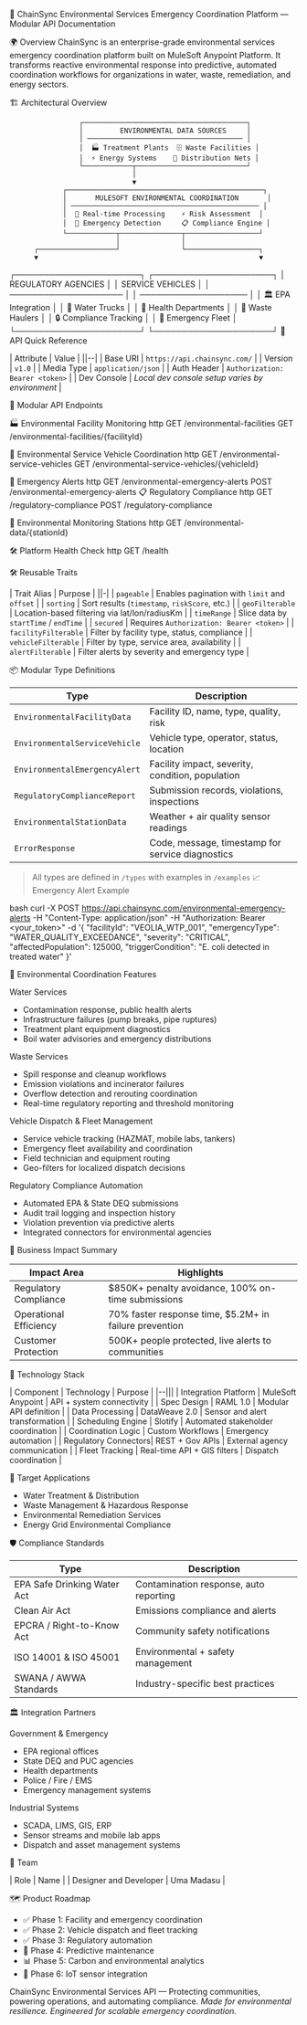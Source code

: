 📘 ChainSync Environmental Services Emergency Coordination Platform — Modular API Documentation

🌍 Overview
ChainSync is an enterprise-grade environmental services emergency coordination platform built on MuleSoft Anypoint Platform. It transforms reactive environmental response into predictive, automated coordination workflows for organizations in water, waste, remediation, and energy sectors.

🏗️ Architectural Overview

                     ┌────────────────────────────────────────┐
                     │         ENVIRONMENTAL DATA SOURCES     │
                     │ ────────────────────────────────────── │
                     │  🏭 Treatment Plants  🗄️ Waste Facilities │
                     │  ⚡ Energy Systems    🌊 Distribution Nets │
                     └────────────┬───────────────────────────┘
                                  │
                                  ▼
                 ┌────────────────────────────────────────────────┐
                 │       MULESOFT ENVIRONMENTAL COORDINATION       │
                 │ ────────────────────────────────────────────── │
                 │  🔄 Real-time Processing    ⚡ Risk Assessment  │
                 │  🚨 Emergency Detection     📋 Compliance Engine │
                 └────────────┬───────────────┬──────────────────┘
                              │               │
          ┌───────────────────┘               └──────────────────┐
          ▼                                                      ▼
┌──────────────────────┐                              ┌─────────────────────┐
│  REGULATORY AGENCIES  │                              │   SERVICE VEHICLES   │
│ ──────────────────── │                              │ ─────────────────── │
│  🏛️ EPA Integration   │                              │  🚛 Water Trucks     │
│  🏥 Health Departments │                              │  🚚 Waste Haulers    │
│  🔒 Compliance Tracking │                              │  🚨 Emergency Fleet  │
└──────────────────────┘                              └─────────────────────┘
 📡 API Quick Reference

| Attribute        | Value                                            |
||--|
| Base URI     | `https://api.chainsync.com/`                     |
| Version      | `v1.0`                                           |
| Media Type   | `application/json`                               |
| Auth Header  | `Authorization: Bearer <token>`                  |
| Dev Console  | _Local dev console setup varies by environment_  |

🧩 Modular API Endpoints

 🏭 Environmental Facility Monitoring
http
GET  /environmental-facilities
GET  /environmental-facilities/{facilityId}

 🚚 Environmental Service Vehicle Coordination
http
GET  /environmental-service-vehicles
GET  /environmental-service-vehicles/{vehicleId}

 🚨 Emergency Alerts
http
GET   /environmental-emergency-alerts
POST  /environmental-emergency-alerts
 📋 Regulatory Compliance
http
GET   /regulatory-compliance
POST  /regulatory-compliance

 📡 Environmental Monitoring Stations
http
GET  /environmental-data/{stationId}

 🛠️ Platform Health Check
http
GET  /health

 🛠️ Reusable Traits

| Trait Alias         | Purpose                                         |
||-|
| `pageable`           | Enables pagination with `limit` and `offset`   |
| `sorting`            | Sort results (`timestamp`, `riskScore`, etc.)  |
| `geoFilterable`      | Location-based filtering via lat/lon/radiusKm  |
| `timeRange`          | Slice data by `startTime` / `endTime`          |
| `secured`            | Requires `Authorization: Bearer <token>`       |
| `facilityFilterable` | Filter by facility type, status, compliance    |
| `vehicleFilterable`  | Filter by type, service area, availability     |
| `alertFilterable`    | Filter alerts by severity and emergency type   |

 📦 Modular Type Definitions

| Type                             | Description                                      |
|-|--|
| `EnvironmentalFacilityData`      | Facility ID, name, type, quality, risk           |
| `EnvironmentalServiceVehicle`    | Vehicle type, operator, status, location         |
| `EnvironmentalEmergencyAlert`    | Facility impact, severity, condition, population |
| `RegulatoryComplianceReport`     | Submission records, violations, inspections      |
| `EnvironmentalStationData`       | Weather + air quality sensor readings            |
| `ErrorResponse`                  | Code, message, timestamp for service diagnostics |

> All types are defined in `/types` with examples in `/examples`
 📈 Emergency Alert Example

bash
curl -X POST https://api.chainsync.com/environmental-emergency-alerts -H "Content-Type: application/json" -H "Authorization: Bearer <your_token>" -d '{
  "facilityId": "VEOLIA_WTP_001",
  "emergencyType": "WATER_QUALITY_EXCEEDANCE",
  "severity": "CRITICAL",
  "affectedPopulation": 125000,
  "triggerCondition": "E. coli detected in treated water"
}'

 🌱 Environmental Coordination Features

 Water Services
- Contamination response, public health alerts  
- Infrastructure failures (pump breaks, pipe ruptures)  
- Treatment plant equipment diagnostics  
- Boil water advisories and emergency distributions

 Waste Services
- Spill response and cleanup workflows  
- Emission violations and incinerator failures  
- Overflow detection and rerouting coordination  
- Real-time regulatory reporting and threshold monitoring

 Vehicle Dispatch & Fleet Management
- Service vehicle tracking (HAZMAT, mobile labs, tankers)  
- Emergency fleet availability and coordination  
- Field technician and equipment routing  
- Geo-filters for localized dispatch decisions

 Regulatory Compliance Automation
- Automated EPA & State DEQ submissions  
- Audit trail logging and inspection history  
- Violation prevention via predictive alerts  
- Integrated connectors for environmental agencies

 🎯 Business Impact Summary

| Impact Area                | Highlights                                            |
|-|-|
| Regulatory Compliance  | $850K+ penalty avoidance, 100% on-time submissions   |
| Operational Efficiency | 70% faster response time, $5.2M+ in failure prevention |
| Customer Protection    | 500K+ people protected, live alerts to communities    |

 🧬 Technology Stack

| Component                 | Technology                        | Purpose                            |
|--|||
| Integration Platform | MuleSoft Anypoint                  | API + system connectivity          |
| Spec Design          | RAML 1.0                           | Modular API definition             |
| Data Processing      | DataWeave 2.0                      | Sensor and alert transformation    |
| Scheduling Engine    | Slotify                            | Automated stakeholder coordination |
| Coordination Logic   | Custom Workflows                   | Emergency automation               |
| Regulatory Connectors| REST + Gov APIs                    | External agency communication      |
| Fleet Tracking       | Real-time API + GIS filters        | Dispatch coordination              |

 🔧 Target Applications

- Water Treatment & Distribution  
- Waste Management & Hazardous Response  
- Environmental Remediation Services  
- Energy Grid Environmental Compliance

 🛡️ Compliance Standards

| Type                        | Description                             |
|--|--|
| EPA Safe Drinking Water Act | Contamination response, auto reporting |
| Clean Air Act               | Emissions compliance and alerts         |
| EPCRA / Right-to-Know Act   | Community safety notifications          |
| ISO 14001 & ISO 45001       | Environmental + safety management       |
| SWANA / AWWA Standards      | Industry-specific best practices        |

 🏛️ Integration Partners

 Government & Emergency
- EPA regional offices  
- State DEQ and PUC agencies  
- Health departments  
- Police / Fire / EMS  
- Emergency management systems

 Industrial Systems
- SCADA, LIMS, GIS, ERP  
- Sensor streams and mobile lab apps  
- Dispatch and asset management systems

 👥 Team

| Role                   | Name                  |
| Designer and Developer | Uma Madasu            |

 🗺️ Product Roadmap

- ✅ Phase 1: Facility and emergency coordination  
- ✅ Phase 2: Vehicle dispatch and fleet tracking  
- ✅ Phase 3: Regulatory automation  
- 🔄 Phase 4: Predictive maintenance  
- 📊 Phase 5: Carbon and environmental analytics  
- 📡 Phase 6: IoT sensor integration  

ChainSync Environmental Services API — Protecting communities, powering operations, and automating compliance.
_Made for environmental resilience. Engineered for scalable emergency coordination._


